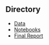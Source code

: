 ## Directory

- [Data](<https://github.com/akeyes2394/nfl_success_analysis/tree/master/data>)
- [Notebooks](<https://github.com/akeyes2394/nfl_success_analysis/tree/master/notebooks>)
- [Final Report](<https://github.com/akeyes2394/nfl_success_analysis/blob/master/Final%20Report.md>)